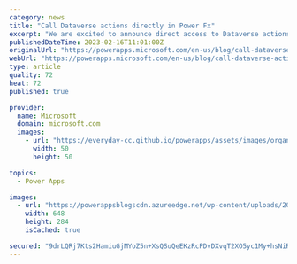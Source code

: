 ```yaml
---
category: news
title: "Call Dataverse actions directly in Power Fx"
excerpt: "We are excited to announce direct access to Dataverse actions in Power Fx formulas as an Experimental release. As a part of the Power Fx language, authors can now directly invoke a Dataverse action within a formula. A new Power Fx &#8216;Environment&#8217; language object that authors can add to their"
publishedDateTime: 2023-02-16T11:01:00Z
originalUrl: "https://powerapps.microsoft.com/en-us/blog/call-dataverse-actions-directly-in-power-fx-experimental-preview/"
webUrl: "https://powerapps.microsoft.com/en-us/blog/call-dataverse-actions-directly-in-power-fx-experimental-preview/"
type: article
quality: 72
heat: 72
published: true

provider:
  name: Microsoft
  domain: microsoft.com
  images:
    - url: "https://everyday-cc.github.io/powerapps/assets/images/organizations/microsoft.com-50x50.jpg"
      width: 50
      height: 50

topics:
  - Power Apps

images:
  - url: "https://powerappsblogscdn.azureedge.net/wp-content/uploads/2023/02/hooking-up-an-action-to-a-button-1.png"
    width: 648
    height: 284
    isCached: true

secured: "9drLQRj7Kts2HamiuGjMYoZ5n+XsQSuQeEKzRcPDvDXvqT2XO5yc1My+hsNiRHfPcZ8NB7bVYUpGg7MfAMcO+jaPB1U3FlaBOjiCh/LY9UbxA8b0Hj4bIJMS3m8Xkyaj30OME4GqzMxQ0QRDM4xvMyKPY7qAcXC+7X+Qi0jp+xfWOTCzWtoqDg+StjDrVQd3Mq9lRMl4kOoO5NNS+sy6QCRm10fy/grQuhxupvue8B2mv+hr/Zvxro42bcTEw8Yp8ivNGLr1c5V2z6vQa9oSNnmb7zBkIfT+3LNr/zHM84DEDCbd77ssFchoAr39U7wCYoJ2l8xgEsSOmWLLj4XpeP0kE0DckRUO2akDuMPWdHQ=;qPsqfRR2o7K/ZVKj3XMWrg=="
---
```


